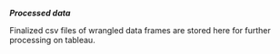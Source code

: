 ***Processed data***

Finalized csv files of wrangled data frames are stored here for further processing on tableau.
